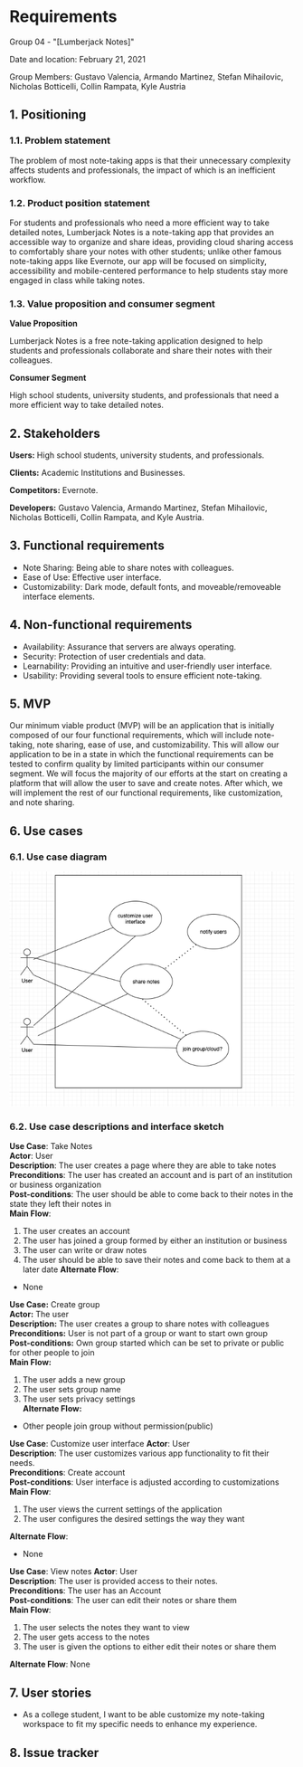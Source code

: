 # Requirements
Group 04 - "[Lumberjack Notes]"

Date and location: February 21, 2021

Group Members: Gustavo Valencia, Armando Martinez, Stefan Mihailovic, Nicholas Botticelli, Collin Rampata, Kyle Austria

## 1. Positioning
### 1.1. Problem statement

The problem of most note-taking apps is that their unnecessary complexity affects students and professionals, the impact
of which is an inefficient workflow.

### 1.2. Product position statement

For students and professionals who need a more efficient way to take detailed notes, Lumberjack Notes is a note-taking
app that provides an accessible way to organize and share ideas, providing cloud sharing access to comfortably share
your notes with other students; unlike other famous note-taking apps like Evernote, our app will be focused on simplicity,
accessibility and mobile-centered performance to help students stay more engaged in class while taking notes.

### 1.3. Value proposition and consumer segment

**Value Proposition**

Lumberjack Notes is a free note-taking application designed to help students and professionals collaborate and share
their notes with their colleagues.

**Consumer Segment**

High school students, university students, and professionals that need a more efficient way to take detailed notes.

## 2. Stakeholders

**Users:** High school students, university students, and professionals.

**Clients:** Academic Institutions and Businesses.

**Competitors:** Evernote.

**Developers:** Gustavo Valencia, Armando Martinez, Stefan Mihailovic, Nicholas Botticelli, Collin Rampata, and Kyle Austria.

## 3. Functional requirements

- Note Sharing: Being able to share notes with colleagues.
- Ease of Use: Effective user interface.
- Customizability: Dark mode, default fonts, and moveable/removeable interface elements.

## 4. Non-functional requirements

- Availability: Assurance that servers are always operating.
- Security: Protection of user credentials and data.
- Learnability: Providing an intuitive and user-friendly user interface.
- Usability: Providing several tools to ensure efficient note-taking.

## 5. MVP

Our minimum viable product (MVP) will be an application that is initially composed of our four functional requirements,
which will include note-taking, note sharing, ease of use, and customizability. This will allow our application to be in
a state in which the functional requirements can be tested to confirm quality by limited participants within our consumer
segment. We will focus the majority of our efforts at the start on creating a platform that will allow the user to save and
create notes. After which, we will implement the rest of our functional requirements, like customization, and note sharing.

## 6. Use cases

### 6.1. Use case diagram
![Use Case Diagram](./images/Requirements_Use_Case_Diagram.png)

### 6.2. Use case descriptions and interface sketch

**Use Case**: Take Notes  
**Actor**: User  
**Description**: The user creates a page where they are able to take notes  
**Preconditions**: The user has created an account and is part of an institution or business organization  
**Post-conditions**: The user should be able to come back to their notes in the state they left their notes in  
**Main Flow**:
1. The user creates an account
2. The user has joined a group formed by either an institution or business
3. The user can write or draw notes
4. The user should be able to save their notes and come back to them at a later date
**Alternate Flow**:
- None


**Use Case:** Create group  
**Actor:** The user  
**Description:** The user creates a group to share notes with colleagues   
**Preconditions:** User is not part of a group or want to start own group   
**Post-conditions:** Own group started which can be set to private or public for other people to join  
**Main Flow:**
1. The user adds a new group
2. The user sets group name
3. The user sets privacy settings  
**Alternate Flow:**
- Other people join group without permission(public) 


**Use Case**: Customize user interface
**Actor**: User  
**Description**: The user customizes various app functionality to fit their needs.  
**Preconditions**: Create account  
**Post-conditions**: User interface is adjusted according to customizations  
**Main Flow**:
1. The user views the current settings of the application
2. The user configures the desired settings the way they want  

**Alternate Flow**:
- None 


**Use Case**: View notes 
**Actor**: User  
**Description**: The user is provided access to their notes.  
**Preconditions**: The user has an Account  
**Post-conditions**: The user can edit their notes or share them  
**Main Flow**:

1. The user selects the notes they want to view
2. The user gets access to the notes
3. The user is given the options to either edit their notes or share them  
	
**Alternate Flow**:
None 

## 7. User stories
- As a college student, I want to be able customize my note-taking workspace to fit my specific needs to enhance my
experience.

## 8. Issue tracker